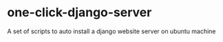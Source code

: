 # one-click-django-server
A set of scripts to auto install a django website server on ubuntu machine
